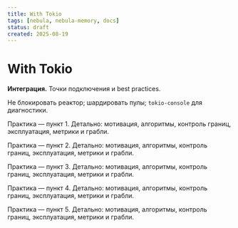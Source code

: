 ```yaml
---
title: With Tokio
tags: [nebula, nebula-memory, docs]
status: draft
created: 2025-08-19
---
```


# With Tokio

**Интеграция.** Точки подключения и best practices.

Не блокировать реактор; шардировать пулы; `tokio-console` для диагностики.

Практика — пункт 1. Детально: мотивация, алгоритмы, контроль границ, эксплуатация, метрики и грабли.

Практика — пункт 2. Детально: мотивация, алгоритмы, контроль границ, эксплуатация, метрики и грабли.

Практика — пункт 3. Детально: мотивация, алгоритмы, контроль границ, эксплуатация, метрики и грабли.

Практика — пункт 4. Детально: мотивация, алгоритмы, контроль границ, эксплуатация, метрики и грабли.

Практика — пункт 5. Детально: мотивация, алгоритмы, контроль границ, эксплуатация, метрики и грабли.

